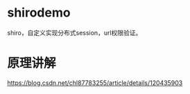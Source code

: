 # shirodemo
shiro，自定义实现分布式session，url权限验证。

# 原理讲解
https://blog.csdn.net/chl87783255/article/details/120435903
